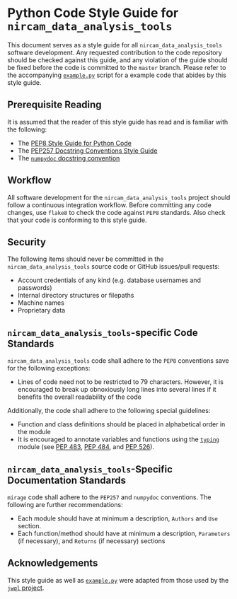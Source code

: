 Python Code Style Guide for `nircam_data_analysis_tools`
===================================

This document serves as a style guide for all `nircam_data_analysis_tools` software development.  Any requested contribution to the code repository should be checked against this guide, and any violation of the guide should be fixed before the code is committed to
the `master` branch.  Please refer to the accompanying [`example.py`](https://github.com/spacetelescope/nircam_data_analysis_tools/blob/master/style_guide/example.py) script for a example code that abides by this style guide.

Prerequisite Reading
--------------------

It is assumed that the reader of this style guide has read and is familiar with the following:

- The [PEP8 Style Guide for Python Code](https://www.python.org/dev/peps/pep-0008/)
- The [PEP257 Docstring Conventions Style Guide](https://www.python.org/dev/peps/pep-0257/)
- The [`numpydoc` docstring convention](https://github.com/numpy/numpy/blob/master/doc/HOWTO_DOCUMENT.rst.txt)


Workflow
--------

All software development for the `nircam_data_analysis_tools` project should follow a continuous integration workflow.  Before committing any code changes, use `flake8` to check the code against `PEP8` standards.  Also check that your code is conforming to this style guide.


Security
--------

The following items should never be committed in the `nircam_data_analysis_tools` source code or GitHub issues/pull requests:

- Account credentials of any kind (e.g. database usernames and passwords)
- Internal directory structures or filepaths
- Machine names
- Proprietary data


`nircam_data_analysis_tools`-specific Code Standards
------------------------------

`nircam_data_analysis_tools` code shall adhere to the `PEP8` conventions save for the following exceptions:

 - Lines of code need not to be restricted to 79 characters.  However, it is encouraged to break up obnoxiously long lines into several lines if it benefits the overall readability of the code

 Additionally, the code shall adhere to the following special guidelines:

 - Function and class definitions should be placed in alphabetical order in the module
 - It is encouraged to annotate variables and functions using the [`typing`](https://docs.python.org/3/library/typing.html) module (see [PEP 483](https://www.python.org/dev/peps/pep-0483/), [PEP 484](https://www.python.org/dev/peps/pep-0484/), and [PEP 526](https://www.python.org/dev/peps/pep-0526/)).


`nircam_data_analysis_tools`-Specific Documentation Standards
---------------------------------------

`mirage` code shall adhere to the `PEP257` and `numpydoc` conventions.  The following are further recommendations:

- Each module should have at minimum a description, `Authors` and `Use` section.
- Each function/method should have at minimum a description, `Parameters` (if necessary), and `Returns` (if necessary) sections

Acknowledgements
----------------

This style guide as well as [`example.py`](https://github.com/spacetelescope/mirage/blob/master/style_guide/example.py) were adapted from those used by the [`jwql` project](https://github.com/spacetelescope/jwql).
